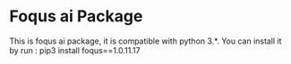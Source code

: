 # Foqus ai Package

This is foqus ai package, it is compatible with python 3.*.
You can install it by run :
pip3 install foqus==1.0.11.17
